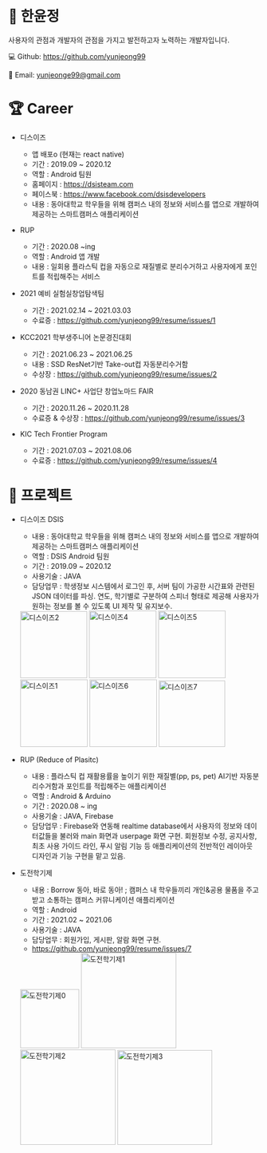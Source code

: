 # :wave: 한윤정 
사용자의 관점과 개발자의 관점을 가지고 발전하고자 노력하는 개발자입니다.

:computer: Github: https://github.com/yunjeong99

:email: Email: yunjeonge99@gmail.com



# :trophy: Career
* 디스이즈
  * 앱 배포o (현재는 react native)
  * 기간 : 2019.09 ~ 2020.12
  * 역할 : Android 팀원
  * 홈페이지 : https://dsisteam.com
  * 페이스북 : https://www.facebook.com/dsisdevelopers
  * 내용 : 동아대학교 학우들을 위해 캠퍼스 내의 정보와 서비스를 앱으로 개발하여 제공하는 스마트캠퍼스 애플리케이션



* RUP
  * 기간 : 2020.08 ~ing
  * 역할 : Android 앱 개발
  * 내용 : 일회용 플라스틱 컵을 자동으로 재질별로 분리수거하고 사용자에게 포인트를 적립해주는 서비스



* 2021 예비 실험실창업탐색팀
  * 기간 : 2021.02.14 ~ 2021.03.03
  * 수료증 : https://github.com/yunjeong99/resume/issues/1



* KCC2021 학부생주니어 논문경진대회
  * 기간 : 2021.06.23 ~ 2021.06.25
  * 내용 : SSD ResNet기반 Take-out컵 자동분리수거함
  * 수상장 : https://github.com/yunjeong99/resume/issues/2


* 2020 동남권 LINC+ 사업단 창업노마드 FAIR
  * 기간 : 2020.11.26 ~ 2020.11.28
  * 수료증 & 수상장 : https://github.com/yunjeong99/resume/issues/3


* KIC Tech Frontier Program
  * 기간 : 2021.07.03 ~ 2021.08.06
  * 수료증 : https://github.com/yunjeong99/resume/issues/4


# :file_folder: 프로젝트
* 디스이즈 DSIS
  * 내용 : 동아대학교 학우들을 위해 캠퍼스 내의 정보와 서비스를 앱으로 개발하여 제공하는 스마트캠퍼스 애플리케이션
  * 역할 : DSIS Android 팀원
  * 기간 : 2019.09 ~ 2020.12
  * 사용기술 : JAVA
  * 담당업무 : 학생정보 시스템에서 로그인 후, 서버 팀이 가공한 시간표와 관련된 JSON 데이터를 파싱. 연도, 학기별로 구분하여 스피너 형태로 제공해 사용자가 원하는 정보를 볼 수 있도록 UI 제작 및 유지보수.
  <img width="134" alt="디스이즈2" src="https://user-images.githubusercontent.com/77837098/139205447-35468650-0f7d-4f22-88b3-364299329629.PNG">
  <img width="135" alt="디스이즈4" src="https://user-images.githubusercontent.com/77837098/139205443-5c7d42cf-1f7b-45a5-bb60-03d8e90df195.PNG">
  <img width="135" alt="디스이즈5" src="https://user-images.githubusercontent.com/77837098/139205449-d50a7b9f-a58b-4139-adfd-eb797a1c24ea.PNG">
  <img width="135" alt="디스이즈1" src="https://user-images.githubusercontent.com/77837098/139205444-f27cdd5b-07e5-4ca0-8d66-f8c8ee1d272c.PNG">
  <img width="135" alt="디스이즈6" src="https://user-images.githubusercontent.com/77837098/139205435-09d2dbc5-b963-47eb-b149-49c7c7e3fad6.PNG">
  <img width="133" alt="디스이즈7" src="https://user-images.githubusercontent.com/77837098/139394518-8d992156-a2ca-4308-81fd-0fd15aa9c7a7.PNG">
  

* RUP (Reduce of Plasitc)
  * 내용 : 플라스틱 컵 재활용률을 높이기 위한 재질별(pp, ps, pet) AI기반 자동분리수거함과 포인트를 적립해주는 애플리케이션
  * 역할 : Android & Arduino
  * 기간 : 2020.08 ~ ing
  * 사용기술 : JAVA, Firebase
  * 담당업무 : Firebase와 연동해 realtime database에서 사용자의 정보와 데이터값들을 불러와 main 화면과 userpage 화면 구현. 회원정보 수정, 공지사항, 최초 사용 가이드 라인, 푸시 알림 기능 등 애플리케이션의 전반적인 레이아웃 디자인과 기능 구현을 맡고 있음.


* 도전학기제 
  * 내용 : Borrow 동아, 바로 동아! ; 캠퍼스 내 학우들끼리 개인&공용 물품을 주고받고 소통하는 캠퍼스 커뮤니케이션 애플리케이션
  * 역할 : Android
  * 기간 : 2021.02 ~ 2021.06
  * 사용기술 : JAVA
  * 담당업무 : 회원가입, 게시판, 알람 화면 구현. 
  * https://github.com/yunjeong99/resume/issues/7
  <img width="118" alt="도전학기제0" src="https://user-images.githubusercontent.com/77837098/139395871-213b9b58-e866-487a-9358-465c22958528.PNG">
  <img width="191" alt="도전학기제1" src="https://user-images.githubusercontent.com/77837098/139392787-f7597330-a267-473d-ab89-204594024743.PNG">
  <img width="191" alt="도전학기제2" src="https://user-images.githubusercontent.com/77837098/139392795-a756b1f2-9245-4558-af42-73932f276031.PNG">
  <img width="190" alt="도전학기제3" src="https://user-images.githubusercontent.com/77837098/139392799-b7b41a68-9b91-4c26-8c0b-e2dd5a5ad182.PNG">
